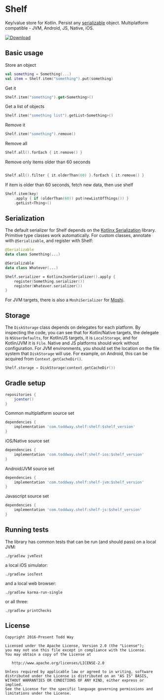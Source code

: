 # Shelf
Key/value store for Kotlin. Persist any [serializable](https://github.com/Kotlin/kotlinx.serialization) object.  Multiplatform compatible - JVM, Android, JS, Native, iOS.  

[ ![Download](https://api.bintray.com/packages/toddway/maven/shelf/images/download.svg) ](https://bintray.com/toddway/maven/shelf/_latestVersion)

## Basic usage

Store an object
```kotlin
val something = Something(...)
val item = Shelf.item("something").put(something)
```

Get it
```kotlin
Shelf.item("something").get<Something>()
```

Get a list of objects
```kotlin
Shelf.item("something list").getList<Something>()
```

Remove it
```kotlin
Shelf.item("something").remove()
```

Remove all
```kotlin
Shelf.all().forEach { it.remove() }
```

Remove only items older than 60 seconds
```kotlin

Shelf.all().filter { it.olderThan(60) }.forEach { it.remove() }
```

If item is older than 60 seconds, fetch new data, then use shelf
```kotlin
Shelf.item(key)
    .apply { if (olderThan(60)) put(newListOfThings()) }
    .getList<Thing>()
```


## Serialization
The default serializer for Shelf depends on the [Kotlinx Serialization](https://github.com/Kotlin/kotlinx.serialization) library.
Primitive type classes work automatically.
For custom classes, annotate with `@Serializable`, and register with Shelf:
```kotlin
@Serializable
data class Something(...)

@Serializable
data class Whatever(...)

Shelf.serializer = KotlinxJsonSerializer().apply {
    register(Something.serializer())
    register(Whatever.serializer())
}
```

For JVM targets, there is also a `MoshiSerializer` for [Moshi](https://github.com/square/moshi).

## Storage
The `DiskStorage` class depends on delegates for each platform.
By inspecting the code, you can see that
for Kotlin/Native targets, the delegate is `NSUserDefaults`,
for Kotlin/JS targets, it is `LocalStorage`,
and for Kotlin/JVM it is `File`.
Native and JS platforms should work without configuration.
For JVM environments, you should set the location on the file system that `DiskStorage` will use.
For example, on Android, this can be acquired from `Context.getCacheDir()`.

```kotlin
Shelf.storage = DiskStorage(context.getCacheDir())
```



## Gradle setup

```groovy
repositories {
    jcenter()
}
```    

Common multiplatform source set
```groovy
dependencies {
    implementation 'com.toddway.shelf:shelf:$shelf_version'
}
```

iOS/Native source set
```groovy
dependencies {
    implementation 'com.toddway.shelf:shelf-ios:$shelf_version'
}
```

Android/JVM source set
```groovy
dependencies {
    implementation 'com.toddway.shelf:shelf-jvm:$shelf_version'
}
```

Javascript source set
```groovy
dependencies {
    implementation 'com.toddway.shelf:shelf-js:$shelf_version'
}
```



## Running tests
The library has common tests that can be run (and should pass) on a local JVM:

```
./gradlew jvmTest
```
 
a local iOS simulator:
```
./gradlew iosTest
```
  
and a local web browser:
```
./gradlew karma-run-single
```
or all three:
```
./gradlew printChecks
```

License
-------

    Copyright 2016-Present Todd Way

    Licensed under the Apache License, Version 2.0 (the "License");
    you may not use this file except in compliance with the License.
    You may obtain a copy of the License at

       http://www.apache.org/licenses/LICENSE-2.0

    Unless required by applicable law or agreed to in writing, software
    distributed under the License is distributed on an "AS IS" BASIS,
    WITHOUT WARRANTIES OR CONDITIONS OF ANY KIND, either express or implied.
    See the License for the specific language governing permissions and
    limitations under the License.
